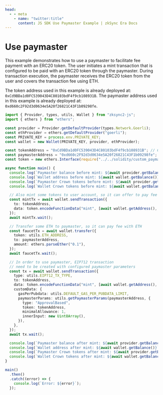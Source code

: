 ```yaml
---
head:
  - - meta
    - name: "twitter:title"
      content: JS SDK Use Paymaster Example | zkSync Era Docs
---
```


# Use paymaster

This example demonstrates how to use a paymaster to facilitate fee payment with an ERC20 token.
The user initiates a mint transaction that is configured to be paid with an ERC20 token through the paymaster.
During transaction execution, the paymaster receives the ERC20 token from the user and covers the transaction fee using ETH.

The token address used in this example is already deployed at: `0xCd9BDa1d0FC539043D4C80103bdF4f9cb108931B`.
The paymaster address used in this example is already deployed at: `0xd660c2F92d3d0634e5A20f26821C43F1b09298fe`.

```ts
import { Provider, types, utils, Wallet } from "zksync2-js";
import { ethers } from "ethers";

const provider = Provider.getDefaultProvider(types.Network.Goerli);
const ethProvider = ethers.getDefaultProvider("goerli");
const PRIVATE_KEY = process.env.PRIVATE_KEY;
const wallet = new Wallet(PRIVATE_KEY, provider, ethProvider);

const tokenAddress = "0xCd9BDa1d0FC539043D4C80103bdF4f9cb108931B"; // Crown token which can be minted for free
const paymasterAddress = "0xd660c2F92d3d0634e5A20f26821C43F1b09298fe"; // Paymaster for Crown token
const token = new ethers.Interface(require("../../solidity/custom_paymaster/token/build/Token.json").abi);

async function main() {
  console.log(`Paymaster balance before mint: ${await provider.getBalance(paymasterAddress)}`);
  console.log(`Wallet address before mint: ${await wallet.getBalance()}`);
  console.log(`Paymaster Crown tokens before mint: ${await provider.getBalance(paymasterAddress, "latest", tokenAddress)}`);
  console.log(`Wallet Crown tokens before mint: ${await wallet.getBalance(tokenAddress)}`);

  // Also mint some tokens to user account, so it can offer to pay fee with it
  const mintTx = await wallet.sendTransaction({
    to: tokenAddress,
    data: token.encodeFunctionData("mint", [await wallet.getAddress(), 10]),
  });
  await mintTx.wait();

  // Transfer some ETH to paymaster, so it can pay fee with ETH
  const faucetTx = await wallet.transfer({
    token: utils.ETH_ADDRESS,
    to: paymasterAddress,
    amount: ethers.parseEther("0.1"),
  });
  await faucetTx.wait();

  // In order to use paymaster, EIP712 transaction
  // need to be created with configured paymaster parameters
  const tx = await wallet.sendTransaction({
    type: utils.EIP712_TX_TYPE,
    to: tokenAddress,
    data: token.encodeFunctionData("mint", [await wallet.getAddress(), 3]),
    customData: {
      gasPerPubdata: utils.DEFAULT_GAS_PER_PUBDATA_LIMIT,
      paymasterParams: utils.getPaymasterParams(paymasterAddress, {
        type: "ApprovalBased",
        token: tokenAddress,
        minimalAllowance: 1,
        innerInput: new Uint8Array(),
      }),
    },
  });
  await tx.wait();

  console.log(`Paymaster balance after mint: ${await provider.getBalance(paymasterAddress)}`);
  console.log(`Wallet address after mint: ${await wallet.getBalance()}`);
  console.log(`Paymaster Crown tokens after mint: ${await provider.getBalance(paymasterAddress, "latest", tokenAddress)}`);
  console.log(`Wallet Crown tokens after mint: ${await wallet.getBalance(tokenAddress)}`);
}

main()
  .then()
  .catch((error) => {
    console.log(`Error: ${error}`);
  });
```
